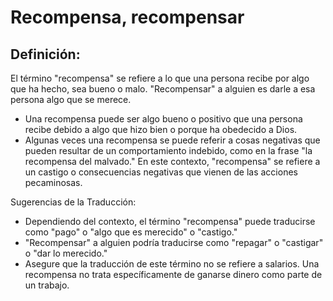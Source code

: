 # Recompensa, recompensar

## Definición: 

El término "recompensa" se refiere a lo que una persona recibe por algo que ha hecho, sea bueno o malo. "Recompensar" a alguien es darle a esa persona algo que se merece.

* Una recompensa puede ser algo bueno o positivo que una persona recibe debido a algo que hizo bien o porque ha obedecido a Dios.
* Algunas veces una recompensa se puede referir a cosas negativas que pueden resultar de un comportamiento indebido, como en la frase "la recompensa del malvado."  En este contexto, "recompensa" se refiere a un castigo o consecuencias negativas que vienen de las acciones pecaminosas.

Sugerencias de la Traducción:

* Dependiendo del contexto,  el término "recompensa" puede traducirse como "pago" o "algo que es merecido" o "castigo."
* "Recompensar" a alguien podría traducirse como "repagar" o "castigar" o "dar lo merecido."
* Asegure que la traducción de este término no se refiere a salarios. Una recompensa no trata específicamente de ganarse dinero como parte de un trabajo.

